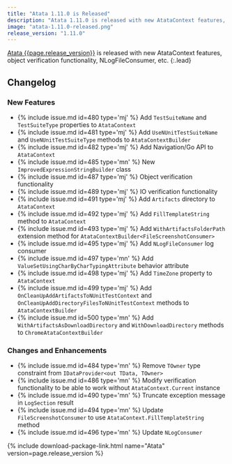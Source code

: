 ```yaml
---
title: "Atata 1.11.0 is Released"
description: "Atata 1.11.0 is released with new AtataContext features, object verification functionality, NLogFileConsumer, etc."
image: "atata-1.11.0-released.png"
release_version: "1.11.0"
---
```


[Atata {{page.release_version}}](https://www.nuget.org/packages/Atata/{{page.release_version}})
is released with new AtataContext features, object verification functionality, NLogFileConsumer, etc.
{:.lead}

<!--more-->

## Changelog

### New Features

- {% include issue.md id=480 type='mj' %} Add `TestSuiteName` and `TestSuiteType` properties to `AtataContext`
- {% include issue.md id=481 type='mj' %} Add `UseNUnitTestSuiteName` and `UseNUnitTestSuiteType` methods to `AtataContextBuilder`
- {% include issue.md id=482 type='mj' %} Add Navigation/Go API to `AtataContext`
- {% include issue.md id=485 type='mn' %} New `ImprovedExpressionStringBuilder` class
- {% include issue.md id=487 type='mj' %} Object verification functionality
- {% include issue.md id=489 type='mj' %} IO verification functionality
- {% include issue.md id=491 type='mj' %} Add `Artifacts` directory to `AtataContext`
- {% include issue.md id=492 type='mj' %} Add `FillTemplateString` method to `AtataContext`
- {% include issue.md id=493 type='mj' %} Add `WithArtifactsFolderPath` extension method for `AtataContextBuilder<FileScreenshotConsumer>`
- {% include issue.md id=495 type='mj' %} Add `NLogFileConsumer` log consumer
- {% include issue.md id=497 type='mn' %} Add `ValueSetUsingCharByCharTypingAttribute` behavior attribute
- {% include issue.md id=498 type='mj' %} Add `TimeZone` property to `AtataContext`
- {% include issue.md id=499 type='mj' %} Add `OnCleanUpAddArtifactsToNUnitTestContext` and `OnCleanUpAddDirectoryFilesToNUnitTestContext` methods to `AtataContextBuilder`
- {% include issue.md id=500 type='mn' %} Add `WithArtifactsAsDownloadDirectory` and `WithDownloadDirectory` methods to `ChromeAtataContextBuilder`

### Changes and Enhancements

- {% include issue.md id=484 type='mn' %} Remove `TOwner` type constraint from `IDataProvider<out TData, TOwner>`
- {% include issue.md id=486 type='mn' %} Modify verification functionality to be able to work without `AtataContext.Current` instance
- {% include issue.md id=490 type='mn' %} Truncate exception message in `LogSection` result
- {% include issue.md id=494 type='mn' %} Update `FileScreenshotConsumer` to use `AtataContext.FillTemplateString` method
- {% include issue.md id=496 type='mn' %} Update `NLogConsumer`

{% include download-package-link.html name="Atata" version=page.release_version %}